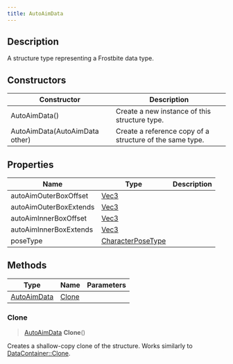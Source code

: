 ```yaml
---
title: AutoAimData
---
```

## Description

A structure type representing a Frostbite data type.

## Constructors

| Constructor                    | Description                                              |
| ------------------------------ | -------------------------------------------------------- |
| AutoAimData()                  | Create a new instance of this structure type.            |
| AutoAimData(AutoAimData other) | Create a reference copy of a structure of the same type. |

## Properties

| Name                   | Type                                   | Description |
| ---------------------- | -------------------------------------- | ----------- |
| autoAimOuterBoxOffset  | [Vec3](/vext/ref/shared/class/vec3)      |             |
| autoAimOuterBoxExtends | [Vec3](/vext/ref/shared/class/vec3)      |             |
| autoAimInnerBoxOffset  | [Vec3](/vext/ref/shared/class/vec3)      |             |
| autoAimInnerBoxExtends | [Vec3](/vext/ref/shared/class/vec3)      |             |
| poseType               | [CharacterPoseType](CharacterPoseType) |             |

## Methods

| Type                       | Name            | Parameters |
| -------------------------- | --------------- | ---------- |
| [AutoAimData](AutoAimData) | [Clone](#clone) |            |

### Clone

> [AutoAimData](AutoAimData) **Clone**()

Creates a shallow-copy clone of the structure. Works similarly to [DataContainer::Clone](/vext/ref/shared/class/datacontainer#clone).
